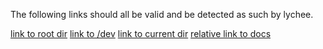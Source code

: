 The following links should all be valid and be detected as such by lychee.

[link to root dir](file:///)
[link to /dev](file:///dev/)
[link to current dir](.)
[relative link to docs](../docs/)
